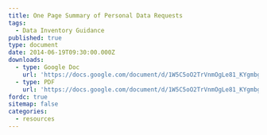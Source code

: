```yaml
---
title: One Page Summary of Personal Data Requests
tags:
  - Data Inventory Guidance
published: true
type: document
date: 2014-06-19T09:30:00.000Z
downloads:
  - type: Google Doc
    url: 'https://docs.google.com/document/d/1W5C5oO2TrVnmOgLe81_KYgmbghj6hDs9-4SC-ygMDV4/edit'
  - type: PDF
    url: 'https://docs.google.com/document/d/1W5C5oO2TrVnmOgLe81_KYgmbghj6hDs9-4SC-ygMDV4/export?format=pdf'
fordc: true
sitemap: false
categories:
  - resources
---
```

